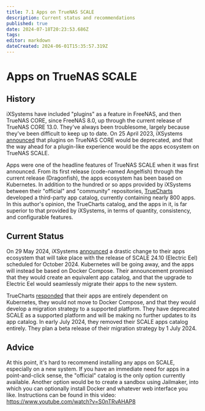 ```yaml
---
title: 7.1 Apps on TrueNAS SCALE
description: Current status and recommendations
published: true
date: 2024-07-18T20:23:53.686Z
tags: 
editor: markdown
dateCreated: 2024-06-01T15:35:57.319Z
---
```


# Apps on TrueNAS SCALE
## History
iXSystems have included "plugins" as a feature in FreeNAS, and then TrueNAS CORE, since FreeNAS 8.0, up through the current release of TrueNAS CORE 13.0.  They've always been troublesome, largely because they've been difficult to keep up to date.  On 25 April 2023, iXSystems [announced](https://www.truenas.com/blog/the-future-of-truenas-plugins-is-apps/) that plugins on TrueNAS CORE would be deprecated, and that the way ahead for a plugin-like experience would be the apps ecosystem on TrueNAS SCALE.

Apps were one of the headline features of TrueNAS SCALE when it was first announced.  From its first release (code-named Angelfish) through the current release (Dragonfish), the apps ecosystem has been based on Kubernetes.  In addition to the hundred or so apps provided by iXSystems between their "official" and "community" repositories, [TrueCharts](https://truecharts.org/) developed a third-party app catalog, currently containing nearly 800 apps.  In this author's opinion, the TrueCharts catalog, and the apps in it, is far superior to that provided by iXSystems, in terms of quantity, consistency, and configurable features.

## Current Status
On 29 May 2024, iXSystems [announced](https://forums.truenas.com/t/the-future-of-electric-eel-and-apps/5409) a drastic change to their apps ecosystem that will take place with the release of SCALE 24.10 (Electric Eel) scheduled for October 2024.  Kubernetes will be going away, and the apps will instead be based on Docker Compose.  Their announcement promised that they would create an equivalent app catalog, and that the upgrade to Electric Eel would seamlessly migrate their apps to the new system.

TrueCharts [responded](https://truecharts.org/news/scale-deprecation) that their apps are entirely dependent on Kubernetes, they would not move to Docker Compose, and that they would develop a migration strategy to a supported platform.  They have deprecated SCALE as a supported platform and will be making no further updates to its app catalog.  In early July 2024, they removed their SCALE apps catalog entirely.  They plan a beta release of their migration strategy by 1 July 2024.

## Advice
At this point, it's hard to recommend installing any apps on SCALE, especially on a new system.  If you have an immediate need for apps in a point-and-click sense, the "official" catalog is the only option currently available.  Another option would be to create a sandbox using Jailmaker, into which you can optionally install Docker and whatever web interface you like.  Instructions can be found in this video:
https://www.youtube.com/watch?v=S0nTRvAHAP8

